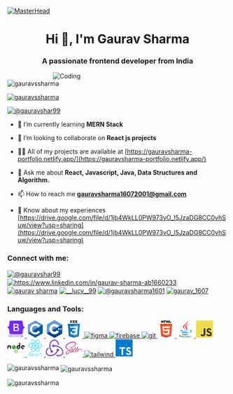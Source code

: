[![MasterHead](https://img.freepik.com/premium-photo/composition-data-processing-businessman-working-office-with-pink-background-global-business-technology-concept-digitally-generated-image_1134-45202.jpg?w=2000)](https://gauravsharma-portfolio.netlify.app/)
<h1 align="center">Hi 👋, I'm Gaurav Sharma</h1>
<h3 align="center">A passionate frontend developer from India</h3>
<img align="right" alt="Coding" width="400" src="https://camo.githubusercontent.com/19db51af5f90f1b152bc0b9078f5fe97053955be5074f03f17019c70345bdcdb/68747470733a2f2f6d69726f2e6d656469756d2e636f6d2f6d61782f313336302f302a37513379765349765f7430696f4a2d5a2e676966"
<p align="left"> <img src="https://komarev.com/ghpvc/?username=gauravssharma&label=Profile%20views&color=0e75b6&style=flat" alt="gauravssharma" /> </p>

<p align="left"> <a href="https://github.com/ryo-ma/github-profile-trophy"><img src="https://github-profile-trophy.vercel.app/?username=gauravssharma" alt="gauravssharma" /></a> </p>

<p align="left"> <a href="https://twitter.com/@gauravshar99" target="blank"><img src="https://img.shields.io/twitter/follow/@gauravshar99?logo=twitter&style=for-the-badge" alt="@gauravshar99" /></a> </p>

- 🌱 I’m currently learning **MERN Stack**

- 👯 I’m looking to collaborate on **React js projects**

- 👨‍💻 All of my projects are available at [https://gauravsharma-portfolio.netlify.app/](https://gauravsharma-portfolio.netlify.app/)

- 💬 Ask me about **React, Javascript, Java, Data Structures and Algorithm.**

- 📫 How to reach me **gauravsharma16072001@gmail.com**

- 📄 Know about my experiences [https://drive.google.com/file/d/1jb4WkLL0PW973vO_l5JzaDG8CC0vhSuw/view?usp=sharing](https://drive.google.com/file/d/1jb4WkLL0PW973vO_l5JzaDG8CC0vhSuw/view?usp=sharing)

<h3 align="left">Connect with me:</h3>
<p align="left">
<a href="https://twitter.com/@gauravshar99" target="blank"><img align="center" src="https://raw.githubusercontent.com/rahuldkjain/github-profile-readme-generator/master/src/images/icons/Social/twitter.svg" alt="@gauravshar99" height="30" width="40" /></a>
<a href="https://linkedin.com/in/https://www.linkedin.com/in/gaurav-sharma-ab1660233" target="blank"><img align="center" src="https://raw.githubusercontent.com/rahuldkjain/github-profile-readme-generator/master/src/images/icons/Social/linked-in-alt.svg" alt="https://www.linkedin.com/in/gaurav-sharma-ab1660233" height="30" width="40" /></a>
<a href="https://fb.com/gaurav sharma" target="blank"><img align="center" src="https://raw.githubusercontent.com/rahuldkjain/github-profile-readme-generator/master/src/images/icons/Social/facebook.svg" alt="gaurav sharma" height="30" width="40" /></a>
<a href="https://instagram.com/__lucy__99" target="blank"><img align="center" src="https://raw.githubusercontent.com/rahuldkjain/github-profile-readme-generator/master/src/images/icons/Social/instagram.svg" alt="__lucy__99" height="30" width="40" /></a>
<a href="https://www.hackerrank.com/@gauravsharma1601" target="blank"><img align="center" src="https://raw.githubusercontent.com/rahuldkjain/github-profile-readme-generator/master/src/images/icons/Social/hackerrank.svg" alt="@gauravsharma1601" height="30" width="40" /></a>
<a href="https://www.leetcode.com/gaurav_1607" target="blank"><img align="center" src="https://raw.githubusercontent.com/rahuldkjain/github-profile-readme-generator/master/src/images/icons/Social/leet-code.svg" alt="gaurav_1607" height="30" width="40" /></a>
</p>

<h3 align="left">Languages and Tools:</h3>
<p align="left"> <a href="https://getbootstrap.com" target="_blank" rel="noreferrer"> <img src="https://raw.githubusercontent.com/devicons/devicon/master/icons/bootstrap/bootstrap-plain-wordmark.svg" alt="bootstrap" width="40" height="40"/> </a> <a href="https://www.cprogramming.com/" target="_blank" rel="noreferrer"> <img src="https://raw.githubusercontent.com/devicons/devicon/master/icons/c/c-original.svg" alt="c" width="40" height="40"/> </a> <a href="https://www.w3schools.com/cpp/" target="_blank" rel="noreferrer"> <img src="https://raw.githubusercontent.com/devicons/devicon/master/icons/cplusplus/cplusplus-original.svg" alt="cplusplus" width="40" height="40"/> </a> <a href="https://www.w3schools.com/css/" target="_blank" rel="noreferrer"> <img src="https://raw.githubusercontent.com/devicons/devicon/master/icons/css3/css3-original-wordmark.svg" alt="css3" width="40" height="40"/> </a> <a href="https://www.figma.com/" target="_blank" rel="noreferrer"> <img src="https://www.vectorlogo.zone/logos/figma/figma-icon.svg" alt="figma" width="40" height="40"/> </a> <a href="https://firebase.google.com/" target="_blank" rel="noreferrer"> <img src="https://www.vectorlogo.zone/logos/firebase/firebase-icon.svg" alt="firebase" width="40" height="40"/> </a> <a href="https://git-scm.com/" target="_blank" rel="noreferrer"> <img src="https://www.vectorlogo.zone/logos/git-scm/git-scm-icon.svg" alt="git" width="40" height="40"/> </a> <a href="https://www.w3.org/html/" target="_blank" rel="noreferrer"> <img src="https://raw.githubusercontent.com/devicons/devicon/master/icons/html5/html5-original-wordmark.svg" alt="html5" width="40" height="40"/> </a> <a href="https://www.java.com" target="_blank" rel="noreferrer"> <img src="https://raw.githubusercontent.com/devicons/devicon/master/icons/java/java-original.svg" alt="java" width="40" height="40"/> </a> <a href="https://developer.mozilla.org/en-US/docs/Web/JavaScript" target="_blank" rel="noreferrer"> <img src="https://raw.githubusercontent.com/devicons/devicon/master/icons/javascript/javascript-original.svg" alt="javascript" width="40" height="40"/> </a> <a href="https://nodejs.org" target="_blank" rel="noreferrer"> <img src="https://raw.githubusercontent.com/devicons/devicon/master/icons/nodejs/nodejs-original-wordmark.svg" alt="nodejs" width="40" height="40"/> </a> <a href="https://reactjs.org/" target="_blank" rel="noreferrer"> <img src="https://raw.githubusercontent.com/devicons/devicon/master/icons/react/react-original-wordmark.svg" alt="react" width="40" height="40"/> </a> <a href="https://redux.js.org" target="_blank" rel="noreferrer"> <img src="https://raw.githubusercontent.com/devicons/devicon/master/icons/redux/redux-original.svg" alt="redux" width="40" height="40"/> </a> <a href="https://sass-lang.com" target="_blank" rel="noreferrer"> <img src="https://raw.githubusercontent.com/devicons/devicon/master/icons/sass/sass-original.svg" alt="sass" width="40" height="40"/> </a> <a href="https://tailwindcss.com/" target="_blank" rel="noreferrer"> <img src="https://www.vectorlogo.zone/logos/tailwindcss/tailwindcss-icon.svg" alt="tailwind" width="40" height="40"/> </a> <a href="https://www.typescriptlang.org/" target="_blank" rel="noreferrer"> <img src="https://raw.githubusercontent.com/devicons/devicon/master/icons/typescript/typescript-original.svg" alt="typescript" width="40" height="40"/> </a> </p>

<p><img align="left" src="https://github-readme-stats.vercel.app/api/top-langs?username=gauravssharma&show_icons=true&locale=en&layout=compact" alt="gauravssharma" /></p>

<p>&nbsp;<img align="center" src="https://github-readme-stats.vercel.app/api?username=gauravssharma&show_icons=true&locale=en" alt="gauravssharma" /></p>

<p><img align="center" src="https://github-readme-streak-stats.herokuapp.com/?user=gauravssharma&" alt="gauravssharma" /></p>

